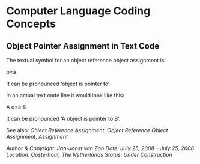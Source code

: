 ﻿Computer Language Coding Concepts
=================================

Object Pointer Assignment in Text Code
--------------------------------------

The textual symbol for an object reference object assignment is:

o=à

It can be pronounced ‘object is pointer to’

In an actual text code line it would look like this:

A  o=à  B

It can be pronounced ‘A object is pointer to B’.

See also: *Object Reference Assignment*, *Object Reference Object Assignment*, *Assignment*


*Author & Copyright: Jan-Joost van Zon        Date: July 25, 2008 – July 25, 2008        Location: Oosterhout, The Netherlands        Status: Under Construction*

